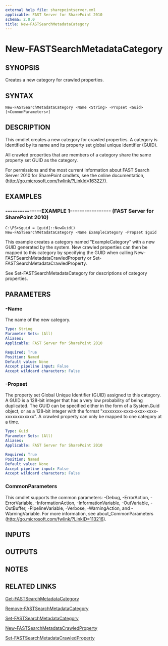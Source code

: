 ```yaml
---
external help file: sharepointserver.xml
applicable: FAST Server for SharePoint 2010
schema: 2.0.0
title: New-FASTSearchMetadataCategory
---
```


# New-FASTSearchMetadataCategory

## SYNOPSIS
Creates a new category for crawled properties.

## SYNTAX

```
New-FASTSearchMetadataCategory -Name <String> -Propset <Guid> [<CommonParameters>]
```

## DESCRIPTION
This cmdlet creates a new category for crawled properties.
A category is identified by its name and its property set global unique identifier (GUID).

All crawled properties that are members of a category share the same property set GUID as the category.

For permissions and the most current information about FAST Search Server 2010 for SharePoint cmdlets, see the online documentation, (http://go.microsoft.com/fwlink/?LinkId=163227).

## EXAMPLES

### ---------------EXAMPLE 1----------------- (FAST Server for SharePoint 2010)
```
C:\PS>$guid = [guid]::NewGuid()
New-FASTSearchMetadataCategory -Name ExampleCategory -Propset $guid
```

This example creates a category named "ExampleCategory" with a new GUID generated by the system.
New crawled properties can then be mapped to this category by specifying the GUID when calling New-FASTSearchMetadataCrawledProperty or Set-FASTSearchMetadataCrawledProperty.

See Set-FASTSearchMetadataCategory for descriptions of category properties.

## PARAMETERS

### -Name
The name of the new category.

```yaml
Type: String
Parameter Sets: (All)
Aliases: 
Applicable: FAST Server for SharePoint 2010

Required: True
Position: Named
Default value: None
Accept pipeline input: False
Accept wildcard characters: False
```

### -Propset
The property set Global Unique Identifier (GUID) assigned to this category.
A GUID is a 128-bit integer that has a very low probability of being duplicated.
The GUID can be specified either in the form of a System.Guid object, or as a 128-bit integer with the format "xxxxxxxx-xxxx-xxxx-xxxx-xxxxxxxxxxxx".
A crawled property can only be mapped to one category at a time.

```yaml
Type: Guid
Parameter Sets: (All)
Aliases: 
Applicable: FAST Server for SharePoint 2010

Required: True
Position: Named
Default value: None
Accept pipeline input: False
Accept wildcard characters: False
```

### CommonParameters
This cmdlet supports the common parameters: -Debug, -ErrorAction, -ErrorVariable, -InformationAction, -InformationVariable, -OutVariable, -OutBuffer, -PipelineVariable, -Verbose, -WarningAction, and -WarningVariable. For more information, see about_CommonParameters (http://go.microsoft.com/fwlink/?LinkID=113216).

## INPUTS

## OUTPUTS

## NOTES

## RELATED LINKS

[Get-FASTSearchMetadataCategory](Get-FASTSearchMetadataCategory.md)

[Remove-FASTSearchMetadataCategory](Remove-FASTSearchMetadataCategory.md)

[Set-FASTSearchMetadataCategory](Set-FASTSearchMetadataCategory.md)

[New-FASTSearchMetadataCrawledProperty](New-FASTSearchMetadataCrawledProperty.md)

[Set-FASTSearchMetadataCrawledProperty](Set-FASTSearchMetadataCrawledProperty.md)

